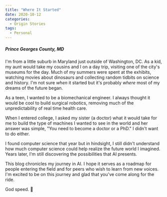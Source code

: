 ```yaml
---
title: "Where It Started"
date: 2020-10-12
categories:
  - Origin Stories
tags:
  - Personal
---
```

##### Prince Georges County, MD

I'm from a little suburb in Maryland just outside of Washington, DC. As a kid, my aunt would take my cousins and I on a day trip, visiting one of the city's museums for the day. Much of my summers were spent at the exhibits, watching movies about dinosaurs and collecting random tidbits on science and history. I'm not sure *when* it started but it's probably *where* most of my dreams of the future began.

As a teen, I wanted to be a biomechanical engineer. I always thought it would be cool to build surgical robotics, removing much of the unpredictability of real time health care.

When I entered college, I asked my sister (a doctor) what it would take for me to build the type of machines I wanted to see in the world and her answer was simple, "You need to become a doctor or a PhD." I didn't want to do either.

I found computer science that year but in hindsight, I still didn't understand how much computer science could help realize the future world I imagined. Years later, I'm still discovering the possibilities that AI presents.

This blog chronicles my journey in AI. I hope it serves as a roadmap for people entering the field and for peers who wish to learn from new voices. I'm excited to be on this journey and glad that you've come along for the ride.

God speed. :robot:
